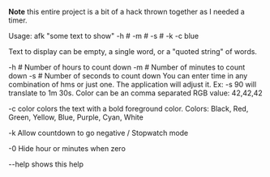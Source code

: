 **Note** this entire project is a bit of a hack thrown together as I needed a
timer.

Usage: afk "some text to show" -h # -m # -s # -k -c blue

Text to display can be empty, a single word, or a "quoted string" of words.

-h #  Number of hours to count down
-m #  Number of minutes to count down
-s #  Number of seconds to count down
You can enter time in any combination of hms or just one.
The application will adjust it. Ex: -s 90 will translate to 1m 30s.
Color can be an comma separated RGB value: 42,42,42

-c color  colors the text with a bold foreground color.
Colors: Black, Red, Green, Yellow, Blue, Purple, Cyan, White

-k  Allow countdown to go negative / Stopwatch mode

-0 Hide hour or minutes when zero

--help  shows this help
